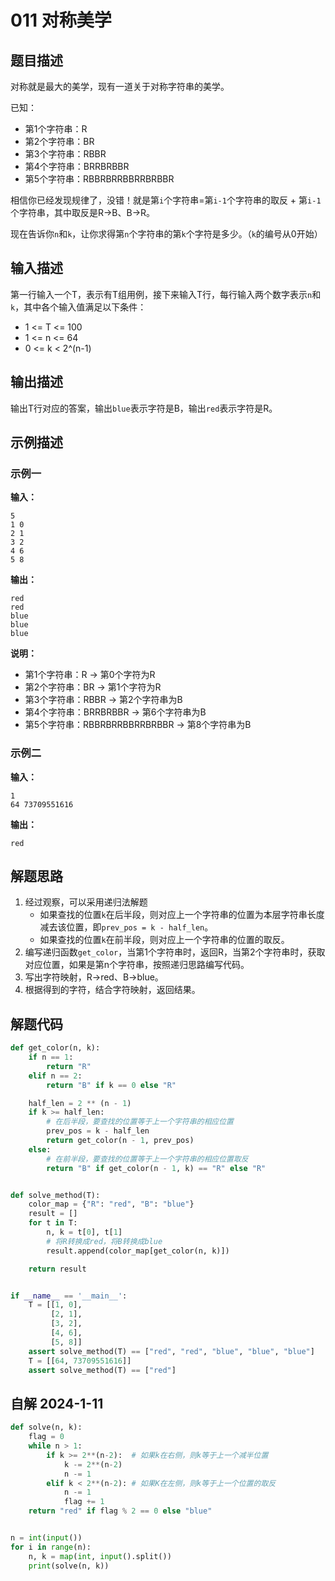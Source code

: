 # 011 对称美学

## 题目描述

对称就是最大的美学，现有一道关于对称字符串的美学。

已知：
- 第1个字符串：R
- 第2个字符串：BR
- 第3个字符串：RBBR
- 第4个字符串：BRRBRBBR
- 第5个字符串：RBBRBRRBBRRBRBBR

相信你已经发现规律了，没错！就是第`i`个字符串=第`i-1`个字符串的取反 + 第`i-1`个字符串，其中取反是R->B、B->R。

现在告诉你`n`和`k`，让你求得第`n`个字符串的第`k`个字符是多少。（`k`的编号从0开始）

## 输入描述

第一行输入一个T，表示有T组用例，接下来输入T行，每行输入两个数字表示`n`和`k`，其中各个输入值满足以下条件：
- 1 <= T <= 100
- 1 <= n <= 64
- 0 <= k < 2^(n-1)

## 输出描述

输出T行对应的答案，输出`blue`表示字符是B，输出`red`表示字符是R。

## 示例描述

### 示例一

**输入：**
```text
5
1 0
2 1
3 2
4 6
5 8
```

**输出：**
```text
red
red
blue
blue
blue
```

**说明：**  
- 第1个字符串：R -> 第0个字符为R 
- 第2个字符串：BR -> 第1个字符为R
- 第3个字符串：RBBR -> 第2个字符串为B
- 第4个字符串：BRRBRBBR -> 第6个字符串为B
- 第5个字符串：RBBRBRRBBRRBRBBR -> 第8个字符串为B

### 示例二

**输入：**
```text
1
64 73709551616
```

**输出：**
```text
red
```

## 解题思路

1. 经过观察，可以采用递归法解题
    - 如果查找的位置`k`在后半段，则对应上一个字符串的位置为本层字符串长度减去该位置，即`prev_pos = k - half_len`。
    - 如果查找的位置`k`在前半段，则对应上一个字符串的位置的取反。
2. 编写递归函数`get_color`，当第1个字符串时，返回R，当第2个字符串时，获取对应位置，如果是第n个字符串，按照递归思路编写代码。
3. 写出字符映射，R->red、B->blue。
4. 根据得到的字符，结合字符映射，返回结果。

## 解题代码

```python
def get_color(n, k):
    if n == 1:
        return "R"
    elif n == 2:
        return "B" if k == 0 else "R"

    half_len = 2 ** (n - 1)
    if k >= half_len:
        # 在后半段，要查找的位置等于上一个字符串的相应位置
        prev_pos = k - half_len
        return get_color(n - 1, prev_pos)
    else:
        # 在前半段，要查找的位置等于上一个字符串的相应位置取反
        return "B" if get_color(n - 1, k) == "R" else "R"


def solve_method(T):
    color_map = {"R": "red", "B": "blue"}
    result = []
    for t in T:
        n, k = t[0], t[1]
        # 将R转换成red，将B转换成blue
        result.append(color_map[get_color(n, k)])

    return result


if __name__ == '__main__':
    T = [[1, 0],
         [2, 1],
         [3, 2],
         [4, 6],
         [5, 8]]
    assert solve_method(T) == ["red", "red", "blue", "blue", "blue"]
    T = [[64, 73709551616]]
    assert solve_method(T) == ["red"]
```

## 自解 2024-1-11
```python
def solve(n, k):
    flag = 0
    while n > 1:
        if k >= 2**(n-2):  # 如果k在右侧，则k等于上一个减半位置
            k -= 2**(n-2)
            n -= 1
        elif k < 2**(n-2): # 如果K在左侧，则k等于上一个位置的取反
            n -= 1
            flag += 1
    return "red" if flag % 2 == 0 else "blue"


n = int(input())
for i in range(n):
    n, k = map(int, input().split())
    print(solve(n, k))
```
